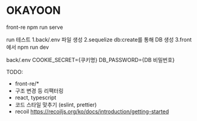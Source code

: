 # OKAYOON

front-re
npm run serve

run 테스트
1.back/.env 파일 생성
2.sequelize db:create를 통해 DB 생성
3.front에서 npm run dev

back/.env
COOKIE_SECRET={쿠키명}
DB_PASSWORD={DB 비밀번호}

TODO:
- front-re/* 
- 구조 변경 등 리팩터링 
- react, typescript
- 코드 스타일 맞추기 (eslint, prettier)
- recoil https://recoiljs.org/ko/docs/introduction/getting-started